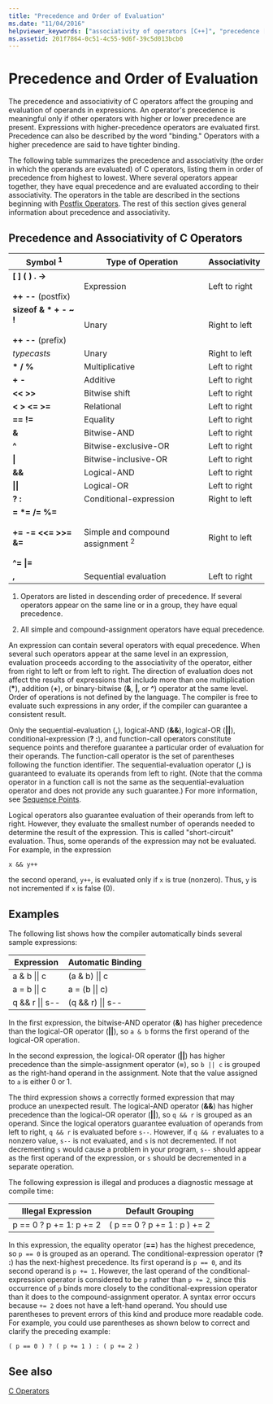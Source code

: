 ```yaml
---
title: "Precedence and Order of Evaluation"
ms.date: "11/04/2016"
helpviewer_keywords: ["associativity of operators [C++]", "precedence [C++], operators", "data binding [C++], operator precedence", "operators [C++], precedence"]
ms.assetid: 201f7864-0c51-4c55-9d6f-39c5d013bcb0
---
```

# Precedence and Order of Evaluation

The precedence and associativity of C operators affect the grouping and evaluation of operands in expressions. An operator's precedence is meaningful only if other operators with higher or lower precedence are present. Expressions with higher-precedence operators are evaluated first. Precedence can also be described by the word "binding." Operators with a higher precedence are said to have tighter binding.

The following table summarizes the precedence and associativity (the order in which the operands are evaluated) of C operators, listing them in order of precedence from highest to lowest. Where several operators appear together, they have equal precedence and are evaluated according to their associativity. The operators in the table are described in the sections beginning with [Postfix Operators](../c-language/postfix-operators.md). The rest of this section gives general information about precedence and associativity.

## Precedence and Associativity of C Operators

|Symbol <sup>1</sup>|Type of Operation|Associativity|
|-------------|-----------------------|-------------------|
|**\[ ] ( ) . ->**<br /><br />**++** **--** (postfix)|Expression|Left to right|
**sizeof & \* + - ~ !**<br /><br />**++ --** (prefix)|Unary|Right to left|
|*typecasts*|Unary|Right to left|
|**\* / %**|Multiplicative|Left to right|
|**+ -**|Additive|Left to right|
|**\<\< >>**|Bitwise shift|Left to right|
|**\< > \<= >=**|Relational|Left to right|
|**== !=**|Equality|Left to right|
|**&**|Bitwise-AND|Left to right|
|**^**|Bitwise-exclusive-OR|Left to right|
|**&#124;**|Bitwise-inclusive-OR|Left to right|
|**&&**|Logical-AND|Left to right|
|**&#124;&#124;**|Logical-OR|Left to right|
|**? :**|Conditional-expression|Right to left|
|**= \*= /= %=**<br /><br /> **+= -= \<\<= >>= &=**<br /><br /> **^= &#124;=**|Simple and compound assignment <sup>2</sup>|Right to left|
|**,**|Sequential evaluation|Left to right|

1. Operators are listed in descending order of precedence. If several operators appear on the same line or in a group, they have equal precedence.

1. All simple and compound-assignment operators have equal precedence.

An expression can contain several operators with equal precedence. When several such operators appear at the same level in an expression, evaluation proceeds according to the associativity of the operator, either from right to left or from left to right. The direction of evaluation does not affect the results of expressions that include more than one multiplication (<strong>\*</strong>), addition (**+**), or binary-bitwise (**&**, **&#124;**, or **^**) operator at the same level. Order of operations is not defined by the language. The compiler is free to evaluate such expressions in any order, if the compiler can guarantee a consistent result.

Only the sequential-evaluation (**,**), logical-AND (**&&**), logical-OR (**||**), conditional-expression (**? :**), and function-call operators constitute sequence points and therefore guarantee a particular order of evaluation for their operands. The function-call operator is the set of parentheses following the function identifier. The sequential-evaluation operator (**,**) is guaranteed to evaluate its operands from left to right. (Note that the comma operator in a function call is not the same as the sequential-evaluation operator and does not provide any such guarantee.) For more information, see [Sequence Points](../c-language/c-sequence-points.md).

Logical operators also guarantee evaluation of their operands from left to right. However, they evaluate the smallest number of operands needed to determine the result of the expression. This is called "short-circuit" evaluation. Thus, some operands of the expression may not be evaluated. For example, in the expression

`x && y++`

the second operand, `y++`, is evaluated only if `x` is true (nonzero). Thus, `y` is not incremented if `x` is false (0).

## Examples

The following list shows how the compiler automatically binds several sample expressions:

|Expression|Automatic Binding|
|----------------|-----------------------|
|a & b &#124;&#124; c|(a & b) &#124;&#124; c|
|a = b &#124;&#124; c|a = (b &#124;&#124; c)|
|q && r &#124;&#124; s--|(q && r) &#124;&#124; s--|

In the first expression, the bitwise-AND operator (**&**) has higher precedence than the logical-OR operator (**||**), so `a & b` forms the first operand of the logical-OR operation.

In the second expression, the logical-OR operator (**||**) has higher precedence than the simple-assignment operator (**=**), so `b || c` is grouped as the right-hand operand in the assignment. Note that the value assigned to `a` is either 0 or 1.

The third expression shows a correctly formed expression that may produce an unexpected result. The logical-AND operator (**&&**) has higher precedence than the logical-OR operator (**||**), so `q && r` is grouped as an operand. Since the logical operators guarantee evaluation of operands from left to right, `q && r` is evaluated before `s--`. However, if `q && r` evaluates to a nonzero value, `s--` is not evaluated, and `s` is not decremented. If not decrementing `s` would cause a problem in your program, `s--` should appear as the first operand of the expression, or `s` should be decremented in a separate operation.

The following expression is illegal and produces a diagnostic message at compile time:

|Illegal Expression|Default Grouping|
|------------------------|----------------------|
|p == 0 ? p += 1: p += 2|( p == 0 ? p += 1 : p ) += 2|

In this expression, the equality operator (**==**) has the highest precedence, so `p == 0` is grouped as an operand. The conditional-expression operator (**? :**) has the next-highest precedence. Its first operand is `p == 0`, and its second operand is `p += 1`. However, the last operand of the conditional-expression operator is considered to be `p` rather than `p += 2`, since this occurrence of `p` binds more closely to the conditional-expression operator than it does to the compound-assignment operator. A syntax error occurs because `+= 2` does not have a left-hand operand. You should use parentheses to prevent errors of this kind and produce more readable code. For example, you could use parentheses as shown below to correct and clarify the preceding example:

`( p == 0 ) ? ( p += 1 ) : ( p += 2 )`

## See also

[C Operators](../c-language/c-operators.md)
